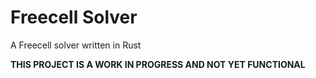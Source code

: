 # Freecell Solver

A Freecell solver written in Rust

**THIS PROJECT IS A WORK IN PROGRESS AND NOT YET FUNCTIONAL**

